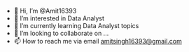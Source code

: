- 👋 Hi, I’m @Amit16393
- 👀 I’m interested in Data Analyst
- 🌱 I’m currently learning Data Analyst topics
- 💞️ I’m looking to collaborate on ...
- 📫 How to reach me via email amitsingh16393@gmail.com

<!---
Amit16393/Amit16393 is a ✨ special ✨ repository because its `README.md` (this file) appears on your GitHub profile.
You can click the Preview link to take a look at your changes.
--->
